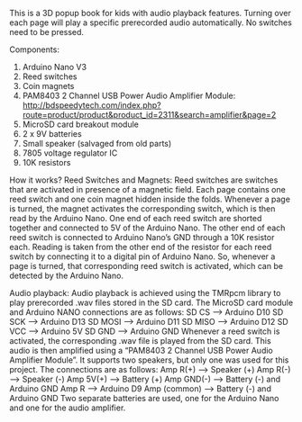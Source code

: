 This is a 3D popup book for kids with audio playback features. Turning over each page will play a specific prerecorded audio automatically. No switches need to be pressed. 

Components:
1) Arduino Nano V3
2) Reed switches
3) Coin magnets
4) PAM8403 2 Channel USB Power Audio Amplifier Module: http://bdspeedytech.com/index.php?route=product/product&product_id=2311&search=amplifier&page=2
5) MicroSD card breakout module
6) 2 x 9V batteries
7) Small speaker (salvaged from old parts)
8) 7805 voltage regulator IC
9) 10K resistors

How it works?
Reed Switches and Magnets:
Reed switches are switches that are activated in presence of a magnetic field. Each page contains one reed switch and one coin magnet hidden inside the folds. Whenever a page is turned, the magnet activates the corresponding switch, which is then read by the Arduino Nano. 
One end of each reed switch are shorted together and connected to 5V of the Arduino Nano. The other end of each reed switch is connected to Arduino Nano’s GND through a 10K resistor each. Reading is taken from the other end of the resistor for each reed switch by connecting it to a digital pin of Arduino Nano. So, whenever a page is turned, that corresponding reed switch is activated, which can be detected by the Arduino Nano.

Audio playback:
Audio playback is achieved using the TMRpcm library to play prerecorded .wav files stored in the SD card. The MicroSD card module and Arduino NANO connections are as follows:
SD CS --> Arduino D10
SD SCK --> Arduino D13
SD MOSI --> Arduino D11
SD MISO --> Arduino D12
SD VCC --> Arduino 5V
SD GND --> Arduino GND
Whenever a reed switch is activated, the corresponding .wav file is played from the SD card. This audio is then amplified using a “PAM8403 2 Channel USB Power Audio Amplifier Module”. It supports two speakers, but only one was used for this project. The connections are as follows:
Amp R(+) --> Speaker (+)
Amp R(-) --> Speaker (-)
Amp 5V(+) --> Battery (+)
Amp GND(-) --> Battery (-) and Arduino GND
Amp R --> Arduino D9
Amp (common) --> Battery (-) and Arduino GND
Two separate batteries are used, one for the Arduino Nano and one for the audio amplifier.


